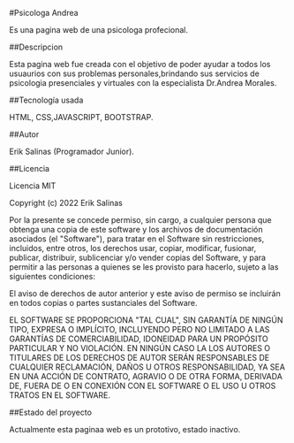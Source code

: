 #Psicologa Andrea

Es una pagina web de una psicologa profecional.

##Descripcion

Esta pagina web fue creada con el objetivo de poder ayudar a todos los usuaurios  con sus problemas  personales,brindando sus servicios de psicologia presenciales y virtuales  con la especialista Dr.Andrea Morales.

##Tecnología usada

HTML, CSS,JAVASCRIPT, BOOTSTRAP.

##Autor

Erik Salinas (Programador Junior).

##Licencia

Licencia MIT

Copyright (c) 2022 Erik Salinas

Por la presente se concede permiso, sin cargo, a cualquier persona que obtenga una copia de este software y los archivos de documentación asociados (el "Software"), para tratar en el Software sin restricciones, incluidos, entre otros, los derechos usar, copiar, modificar, fusionar, publicar, distribuir, sublicenciar y/o vender copias del Software, y para permitir a las personas a quienes se les provisto para hacerlo, sujeto a las siguientes condiciones:

El aviso de derechos de autor anterior y este aviso de permiso se incluirán en todos copias o partes sustanciales del Software.

EL SOFTWARE SE PROPORCIONA "TAL CUAL", SIN GARANTÍA DE NINGÚN TIPO, EXPRESA O IMPLÍCITO, INCLUYENDO PERO NO LIMITADO A LAS GARANTÍAS DE COMERCIABILIDAD, IDONEIDAD PARA UN PROPÓSITO PARTICULAR Y NO VIOLACIÓN. EN NINGÚN CASO LA LOS AUTORES O TITULARES DE LOS DERECHOS DE AUTOR SERÁN RESPONSABLES DE CUALQUIER RECLAMACIÓN, DAÑOS U OTROS RESPONSABILIDAD, YA SEA EN UNA ACCIÓN DE CONTRATO, AGRAVIO O DE OTRA FORMA, DERIVADA DE, FUERA DE O EN CONEXIÓN CON EL SOFTWARE O EL USO U OTROS TRATOS EN EL SOFTWARE.

##Estado del proyecto

Actualmente  esta paginaa web es un prototivo, estado inactivo.